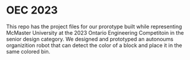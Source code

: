# OEC 2023
This repo has the project files for our prorotype built while representing McMaster University at the 2023 Ontario Engineering Competitoin in the senior design category. We designed and prototyped an autonoums organizition robot that can detect the color of a block and place it in the same colored bin.
